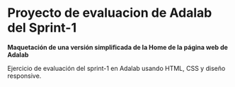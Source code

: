 # Proyecto de evaluacion de Adalab del Sprint-1

__Maquetación de una versión simplificada de la Home de la página web de Adalab__

Ejercicio de evaluación del sprint-1 en Adalab usando HTML, CSS y diseño responsive.
